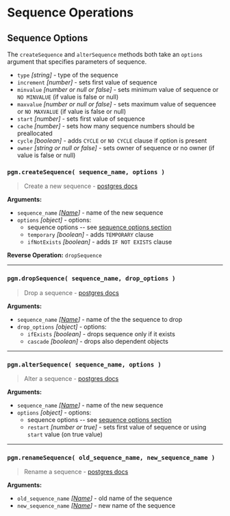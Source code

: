 # Sequence Operations

## Sequence Options

The `createSequence` and `alterSequence` methods both take an `options` argument that specifies parameters of sequence.

- `type` _[string]_ - type of the sequence
- `increment` _[number]_ - sets first value of sequence
- `minvalue` _[number or null or false]_ - sets minimum value of sequence or `NO MINVALUE` (if value is false or null)
- `maxvalue` _[number or null or false]_ - sets maximum value of sequencee or `NO MAXVALUE` (if value is false or null)
- `start` _[number]_ - sets first value of sequence
- `cache` _[number]_ - sets how many sequence numbers should be preallocated
- `cycle` _[boolean]_ - adds `CYCLE` or `NO CYCLE` clause if option is present
- `owner` _[string or null or false]_ - sets owner of sequence or no owner (if value is false or null)

### `pgm.createSequence( sequence_name, options )`

> Create a new sequence - [postgres docs](https://www.postgresql.org/docs/current/static/sql-createsequence.html)

**Arguments:**

- `sequence_name` _[[Name](/migrations/#type)]_ - name of the new sequence
- `options` _[object]_ - options:
  - sequence options -- see [sequence options section](#sequence-options)
  - `temporary` _[boolean]_ - adds `TEMPORARY` clause
  - `ifNotExists` _[boolean]_ - adds `IF NOT EXISTS` clause

**Reverse Operation:** `dropSequence`

---

### `pgm.dropSequence( sequence_name, drop_options )`

> Drop a sequence - [postgres docs](http://www.postgresql.org/docs/current/static/sql-dropsequence.html)

**Arguments:**

- `sequence_name` _[[Name](/migrations/#type)]_ - name of the the sequence to drop
- `drop_options` _[object]_ - options:
  - `ifExists` _[boolean]_ - drops sequence only if it exists
  - `cascade` _[boolean]_ - drops also dependent objects

---

### `pgm.alterSequence( sequence_name, options )`

> Alter a sequence - [postgres docs](https://www.postgresql.org/docs/current/static/sql-altersequence.html)

**Arguments:**

- `sequence_name` _[[Name](/migrations/#type)]_ - name of the new sequence
- `options` _[object]_ - options:
  - sequence options -- see [sequence options section](#sequence-options)
  - `restart` _[number or true]_ - sets first value of sequence or using `start` value (on true value)

---

### `pgm.renameSequence( old_sequence_name, new_sequence_name )`

> Rename a sequence - [postgres docs](http://www.postgresql.org/docs/current/static/sql-altersequence.html)

**Arguments:**

- `old_sequence_name` _[[Name](/migrations/#type)]_ - old name of the sequence
- `new_sequence_name` _[[Name](/migrations/#type)]_ - new name of the sequence
